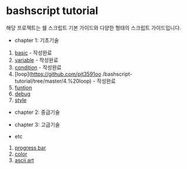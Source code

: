 # bashscript tutorial

해당 프로젝트는 쉘 스크립트 기본 가이드와 다양한 형태의 스크립트 가이드입니다.

* chapter 1: 기초기술

1. [basic](https://github.com/pjt3591oo/bashscript-tutorial/tree/master/1.%20basic) - 작성완료
2. [variable](https://github.com/pjt3591oo/bashscript-tutorial/tree/master/2.%20variable) - 작성완료 
3. [condition](https://github.com/pjt3591oo/bashscript-tutorial/tree/master/3.%20condition) - 작성완료
4. [loop](https://github.com/pjt3591oo /bashscript-tutorial/tree/master/4.%20loop) - 작성완료
5. [funtion](https://github.com/pjt3591oo/bashscript-tutorial/tree/master/5.%20function)
6. [debug](https://github.com/pjt3591oo/bashscript-tutorial/tree/master/6.%20debug)
7. [style](https://github.com/pjt3591oo/bashscript-tutorial/tree/master/7.%20style)

* chapter 2: 중급기술

* chapter 3: 고급기술

* etc

1. [progress bar](https://github.com/pjt3591oo/bashscript-tutorial/tree/master/etc/progressbar.sh)
1. [color](https://github.com/pjt3591oo/bashscript-tutorial/tree/master/etc/color.sh)
1. [ascii art](https://github.com/pjt3591oo/bashscript-tutorial/tree/master/etc/ascii_art1.sh)